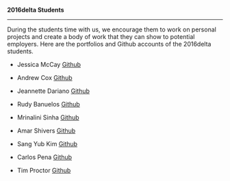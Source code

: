 **2016delta Students**

-----------

During the students time with us, we encourage them to work on personal projects and create a body of work that they can show to potential employers.
Here are the portfolios and Github accounts of the 2016delta students.

- Jessica	McCay
[Github](https://github.com/jessmccay)

- Andrew	Cox
[Github](https://github.com/AndrewC7)

- Jeannette	Dariano
[Github](https://github.com/JeannetteD#)

- Rudy Banuelos
[Github](https://github.com/ribanuelos)

- Mrinalini	Sinha
[Github](https://github.com/mrinsin)

- Amar Shivers
[Github](https://github.com/shiversamar)

- Sang Yub Kim
[Github](https://github.com/skim078)

- Carlos Pena
[Github](https://github.com/cpena002)

- Tim	Proctor
[Github](https://github.com/timothyproctor)
